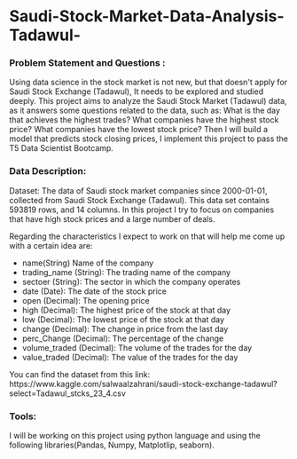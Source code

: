 # Saudi-Stock-Market-Data-Analysis-Tadawul-

<h3> Problem Statement and Questions : </h3> 
Using data science in the stock market is not new, but that doesn't apply for Saudi Stock Exchange (Tadawul), It needs to be explored and studied deeply.
This project aims to analyze the Saudi Stock Market (Tadawul) data, as it answers some questions related to the data, such as: What is the day that achieves the highest trades?
What companies have the highest stock price? What companies have the lowest stock price?
Then I will build a model that predicts stock closing prices, I implement this project to pass the T5 Data Scientist Bootcamp.

<h3> Data Description: </h3>

Dataset: The data of Saudi stock market companies since 2000-01-01, collected from Saudi Stock Exchange (Tadawul). This data set contains 593819 rows, and 14 columns.
In this project I try to focus on companies that have high stock prices and a large number of deals.

Regarding the characteristics I expect to work on that will help me come up with a certain idea are:

<ul>

  <li> name(String) Name of the company </li>
  <li> trading_name (String): The trading name of the company </li>
  <li> sectoer (String): The sector in which the company operates </li>
  <li> date (Date): The date of the stock price </li>
  <li> open (Decimal): The opening price </li>
  <li> high (Decimal): The highest price of the stock at that day </li>
  <li> low (Decimal): The lowest price of the stock at that day </li>
  <li> change (Decimal): The change in price from the last day </li>
  <li> perc_Change (Decimal): The percentage of the change </li>
  <li> volume_traded (Decimal): The volume of the trades for the day </li>
  <li> value_traded (Decimal): The value of the trades for the day </li>
</ul>
You can find the dataset from this link: https://www.kaggle.com/salwaalzahrani/saudi-stock-exchange-tadawul?select=Tadawul_stcks_23_4.csv
<h3> Tools: </h3> 
I will be working on this project using python language and using the following libraries(Pandas, Numpy, Matplotlip, seaborn).

